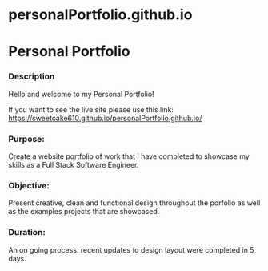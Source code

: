 # personalPortfolio.github.io
# Personal Portfolio

### Description
Hello and welcome to my Personal Portfolio!

If you want to see the live site please use this link:
https://sweetcake610.github.io/personalPortfolio.github.io/

### Purpose: 
Create a website portfolio of work that I have completed to showcase my skills as a Full Stack Software Engineer.

### Objective:
Present creative, clean and functional design throughout the porfolio as well as the examples projects that are showcased.

### Duration:
An on going process. recent updates to design layout were completed in 5 days.
